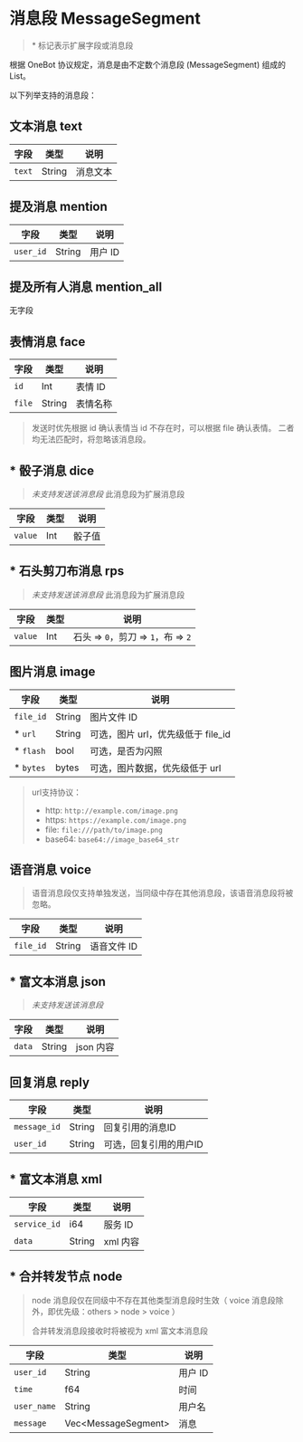 # 消息段 MessageSegment

> \* 标记表示扩展字段或消息段

根据 OneBot 协议规定，消息是由不定数个消息段 (MessageSegment) 组成的 List。

以下列举支持的消息段：

## 文本消息 text

| 字段   | 类型   | 说明     |
| ------ | ------ | -------- |
| `text` | String | 消息文本 |

## 提及消息 mention

| 字段      | 类型   | 说明    |
| --------- | ------ | ------- |
| `user_id` | String | 用户 ID |

## 提及所有人消息 mention_all

无字段

## 表情消息 face

| 字段   | 类型   | 说明     |
| ------ | ------ | -------- |
| `id`   | Int    | 表情 ID  |
| `file` | String | 表情名称 |

> 发送时优先根据 id 确认表情当 id 不存在时，可以根据 file 确认表情。
> 二者均无法匹配时，将忽略该消息段。

## * 骰子消息 dice

> *未支持发送该消息段*
> 此消息段为扩展消息段

| 字段    | 类型 | 说明   |
| ------- | ---- | ------ |
| `value` | Int  | 骰子值 |

## * 石头剪刀布消息 rps

> *未支持发送该消息段*
> 此消息段为扩展消息段

| 字段    | 类型 | 说明                                |
| ------- | ---- | ----------------------------------- |
| `value` | Int  | 石头 => `0`，剪刀 => `1`，布 => `2` |

## 图片消息 image

| 字段      | 类型   | 说明                               |
| --------- | ------ | ---------------------------------- |
| `file_id` | String | 图片文件 ID                        |
| * `url`   | String | 可选，图片 url，优先级低于 file_id |
| * `flash` | bool   | 可选，是否为闪照                   |
| * `bytes` | bytes  | 可选，图片数据，优先级低于 url     |

> url支持协议：
> 
> - http: `http://example.com/image.png`
> - https: `https://example.com/image.png`
> - file: `file:///path/to/image.png`
> - base64: `base64://image_base64_str`

## 语音消息 voice

> 语音消息段仅支持单独发送，当同级中存在其他消息段，该语音消息段将被忽略。

| 字段      | 类型   | 说明        |
| --------- | ------ | ----------- |
| `file_id` | String | 语音文件 ID |

## * 富文本消息 json

> *未支持发送该消息段*

| 字段   | 类型   | 说明      |
| ------ | ------ | --------- |
| `data` | String | json 内容 |

## 回复消息 reply

| 字段         | 类型   | 说明                   |
| ------------ | ------ | ---------------------- |
| `message_id` | String | 回复引用的消息ID       |
| `user_id`    | String | 可选，回复引用的用户ID |

## * 富文本消息 xml

| 字段         | 类型   | 说明     |
| ------------ | ------ | -------- |
| `service_id` | i64    | 服务 ID  |
| `data`       | String | xml 内容 |

## * 合并转发节点 node

> node 消息段仅在同级中不存在其他类型消息段时生效（ voice 消息段除外，即优先级：others > node > voice ）
> 
> 合并转发消息段接收时将被视为 xml 富文本消息段

| 字段        | 类型                  | 说明    |
| ----------- | --------------------- | ------- |
| `user_id`   | String                | 用户 ID |
| `time`      | f64                   | 时间    |
| `user_name` | String                | 用户名  |
| `message`   | Vec\<MessageSegment\> | 消息    |